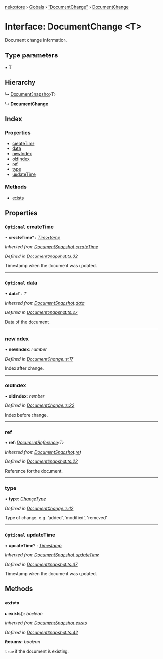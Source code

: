 [nekostore](../README.md) › [Globals](../globals.md) › ["DocumentChange"](../modules/_documentchange_.md) › [DocumentChange](_documentchange_.documentchange.md)

# Interface: DocumentChange <**T**>

Document change information.

## Type parameters

▪ **T**

## Hierarchy

  ↳ [DocumentSnapshot](_documentsnapshot_.documentsnapshot.md)‹T›

  ↳ **DocumentChange**

## Index

### Properties

* [createTime](_documentchange_.documentchange.md#optional-createtime)
* [data](_documentchange_.documentchange.md#optional-data)
* [newIndex](_documentchange_.documentchange.md#newindex)
* [oldIndex](_documentchange_.documentchange.md#oldindex)
* [ref](_documentchange_.documentchange.md#ref)
* [type](_documentchange_.documentchange.md#type)
* [updateTime](_documentchange_.documentchange.md#optional-updatetime)

### Methods

* [exists](_documentchange_.documentchange.md#exists)

## Properties

### `Optional` createTime

• **createTime**? : *[Timestamp](../classes/_timestamp_.timestamp.md)*

*Inherited from [DocumentSnapshot](_documentsnapshot_.documentsnapshot.md).[createTime](_documentsnapshot_.documentsnapshot.md#optional-createtime)*

*Defined in [DocumentSnapshot.ts:32](https://github.com/esnya/nekostore/blob/f2443c4/src/DocumentSnapshot.ts#L32)*

Timestamp when the document was updated.

___

### `Optional` data

• **data**? : *T*

*Inherited from [DocumentSnapshot](_documentsnapshot_.documentsnapshot.md).[data](_documentsnapshot_.documentsnapshot.md#optional-data)*

*Defined in [DocumentSnapshot.ts:27](https://github.com/esnya/nekostore/blob/f2443c4/src/DocumentSnapshot.ts#L27)*

Data of the document.

___

###  newIndex

• **newIndex**: *number*

*Defined in [DocumentChange.ts:17](https://github.com/esnya/nekostore/blob/f2443c4/src/DocumentChange.ts#L17)*

Index after change.

___

###  oldIndex

• **oldIndex**: *number*

*Defined in [DocumentChange.ts:22](https://github.com/esnya/nekostore/blob/f2443c4/src/DocumentChange.ts#L22)*

Index before change.

___

###  ref

• **ref**: *[DocumentReference](_documentreference_.documentreference.md)‹T›*

*Inherited from [DocumentSnapshot](_documentsnapshot_.documentsnapshot.md).[ref](_documentsnapshot_.documentsnapshot.md#ref)*

*Defined in [DocumentSnapshot.ts:22](https://github.com/esnya/nekostore/blob/f2443c4/src/DocumentSnapshot.ts#L22)*

Reference for the document.

___

###  type

• **type**: *[ChangeType](../modules/_documentchange_.md#changetype)*

*Defined in [DocumentChange.ts:12](https://github.com/esnya/nekostore/blob/f2443c4/src/DocumentChange.ts#L12)*

Type of change. e.g. 'added', 'modified', 'removed'

___

### `Optional` updateTime

• **updateTime**? : *[Timestamp](../classes/_timestamp_.timestamp.md)*

*Inherited from [DocumentSnapshot](_documentsnapshot_.documentsnapshot.md).[updateTime](_documentsnapshot_.documentsnapshot.md#optional-updatetime)*

*Defined in [DocumentSnapshot.ts:37](https://github.com/esnya/nekostore/blob/f2443c4/src/DocumentSnapshot.ts#L37)*

Timestamp when the document was updated.

## Methods

###  exists

▸ **exists**(): *boolean*

*Inherited from [DocumentSnapshot](_documentsnapshot_.documentsnapshot.md).[exists](_documentsnapshot_.documentsnapshot.md#exists)*

*Defined in [DocumentSnapshot.ts:42](https://github.com/esnya/nekostore/blob/f2443c4/src/DocumentSnapshot.ts#L42)*

**Returns:** *boolean*

`true` if the document is existing.
